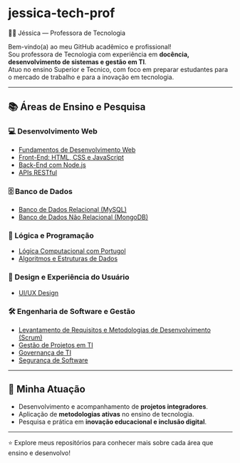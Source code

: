 # jessica-tech-prof
👩‍🏫 Jéssica — Professora de Tecnologia

Bem-vindo(a) ao meu GitHub acadêmico e profissional!  
Sou professora de Tecnologia com experiência em **docência, desenvolvimento de sistemas e gestão em TI**.  
Atuo no ensino Superior e Tecnico, com foco em preparar estudantes para o mercado de trabalho e para a inovação em tecnologia.

---

## 📚 Áreas de Ensino e Pesquisa

### 💻 Desenvolvimento Web
- [Fundamentos de Desenvolvimento Web](#)  
- [Front-End: HTML, CSS e JavaScript](#)  
- [Back-End com Node.js](#)  
- [APIs RESTful](#)  

### 🗄️ Banco de Dados
- [Banco de Dados Relacional (MySQL)](#)  
- [Banco de Dados Não Relacional (MongoDB)](#)  

### 🧩 Lógica e Programação
- [Lógica Computacional com Portugol](#)  
- [Algoritmos e Estruturas de Dados](#)  

### 🎨 Design e Experiência do Usuário
- [UI/UX Design](#)  

### 🛠️ Engenharia de Software e Gestão
- [Levantamento de Requisitos e Metodologias de Desenvolvimento (Scrum)](#)  
- [Gestão de Projetos em TI](#)  
- [Governança de TI](#)  
- [Segurança de Software](#)  

---

## 🎯 Minha Atuação
- Desenvolvimento e acompanhamento de **projetos integradores**.  
- Aplicação de **metodologias ativas** no ensino de tecnologia.  
- Pesquisa e prática em **inovação educacional e inclusão digital**.  

---

⭐ Explore meus repositórios para conhecer mais sobre cada área que ensino e desenvolvo!
